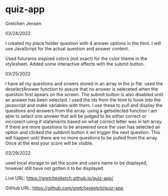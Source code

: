 # quiz-app

Gretchen Jensen

03/24/2022

I created my place holder question with 4 answer options in the html. I will use JavaScript for the actual question and answer content.

Used futurama inspired colors (not exact) for the color theme in the stylesheet. Added some interactive affects with the submit button.

03/25/2022

I have all my questions and snwers stored in an array in the js file. used the deselectAnswer function to assure that no answer is seleceted when the question first apears on the screen. The submit button is also disabled until an answer has been selected. I used the ids from the html to hook into the javascript and make variables with them. I use these to pull and display the questions and answers from the array. using a getselected function I am able to select one answer that will be judged to be either correct or inccorect using if stataments based on what correct letter was in teh array. If there are more questions to be answered once the user has selected an option and clicked the subbmit button it wil trigger the next question. This will happen until there are no more questions to be pulled from the array. Once at the end your score will be visible.

03/29/2022

used local storage to set the score and users name to be displayed, however still have not gotten it to be displayed.

Live URL: https://gretchesketch.github.io/quiz-app/

GitHub URL: https://github.com/gretchesketch/quiz-app



